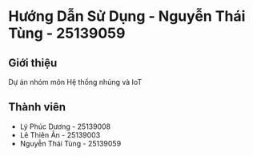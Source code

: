 # Hướng Dẫn Sử Dụng - Nguyễn Thái Tùng - 25139059

## Giới thiệu
Dự án nhóm môn Hệ thống nhúng và IoT

## Thành viên
- Lý Phúc Dương - 25139008
- Lê Thiên Ân -  25139003
- Nguyễn Thái Tùng - 25139059
